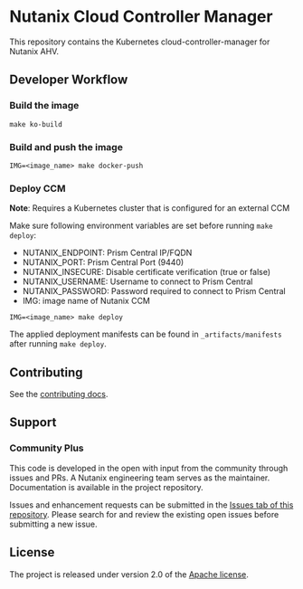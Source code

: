 # Nutanix Cloud Controller Manager

This repository contains the Kubernetes cloud-controller-manager for Nutanix AHV.

## Developer Workflow

### Build the image
```
make ko-build
```

### Build and push the image
```
IMG=<image_name> make docker-push 
```

### Deploy CCM

**Note**: Requires a Kubernetes cluster that is configured for an external CCM

Make sure following environment variables are set before running `make deploy`:

- NUTANIX_ENDPOINT: Prism Central IP/FQDN
- NUTANIX_PORT: Prism Central Port (9440)
- NUTANIX_INSECURE: Disable certificate verification (true or false)
- NUTANIX_USERNAME: Username to connect to Prism Central 
- NUTANIX_PASSWORD: Password required to connect to Prism Central
- IMG: image name of Nutanix CCM 

```
IMG=<image_name> make deploy
```

The applied deployment manifests can be found in `_artifacts/manifests` after running `make deploy`. 

## Contributing
See the [contributing docs](CONTRIBUTING.md).

## Support
### Community Plus

This code is developed in the open with input from the community through issues and PRs. A Nutanix engineering team serves as the maintainer. Documentation is available in the project repository.

Issues and enhancement requests can be submitted in the [Issues tab of this repository](../../issues). Please search for and review the existing open issues before submitting a new issue.

## License
The project is released under version 2.0 of the [Apache license](http://www.apache.org/licenses/LICENSE-2.0).



